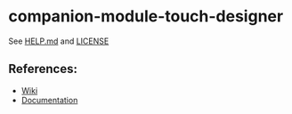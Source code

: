 # companion-module-touch-designer

See [HELP.md](./companion/HELP.md) and [LICENSE](./LICENSE)




## References:
- [Wiki](https://github.com/bitfocus/companion-module-base/wiki/Module-development-101)
- [Documentation](https://bitfocus.github.io/companion-module-base/index.html)